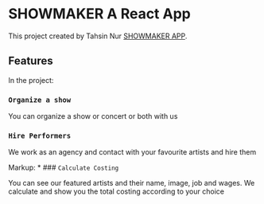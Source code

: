 # SHOWMAKER A React App

This project created by Tahsin Nur [SHOWMAKER APP](https://github.com/facebook/create-react-app).

## Features

In the project:

### `Organize a show`

You can organize a show or concert or both with us 

### `Hire Performers`

We work as an agency and contact with 
your favourite artists and hire them

Markup: * ### `Calculate Costing`

You can see our featured artists and
their name, image, job and wages. 
We calculate and show you the total costing 
according to your choice
